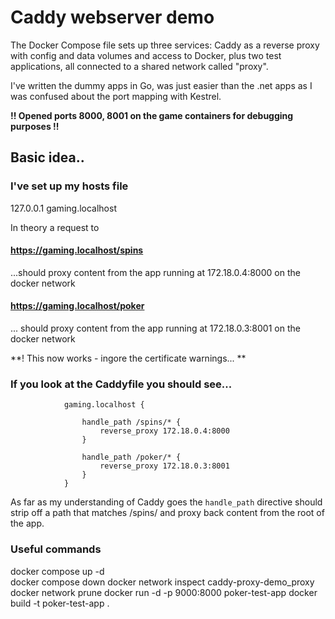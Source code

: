 # Caddy webserver demo

The Docker Compose file sets up three services: Caddy as a reverse proxy with config and data
volumes and access to Docker, plus two test applications, all connected to a shared network called "proxy".

I've written the dummy apps in Go, was just easier than the .net apps as I was confused about the port mapping with Kestrel.

**!! Opened ports 8000, 8001 on the game containers for debugging purposes !!**

## Basic idea..

### I've set up my hosts file

127.0.0.1 gaming.localhost

In theory a request to

#### https://gaming.localhost/spins

...should proxy content from the app running at 172.18.0.4:8000 on the docker network

#### https://gaming.localhost/poker

... should proxy content from the app running at 172.18.0.3:8001 on the docker network

**! This now works - ingore the certificate warnings... **

### If you look at the Caddyfile you should see...

                gaming.localhost {

                    handle_path /spins/* {
                        reverse_proxy 172.18.0.4:8000
                    }

                    handle_path /poker/* {
                        reverse_proxy 172.18.0.3:8001
                    }
                }

As far as my understanding of Caddy goes the `handle_path` directive should strip off a path that matches /spins/
and proxy back content from the root of the app.

### Useful commands

docker compose up -d  
docker compose down
docker network inspect caddy-proxy-demo_proxy
docker network prune
docker run -d -p 9000:8000 poker-test-app
docker build -t poker-test-app .
